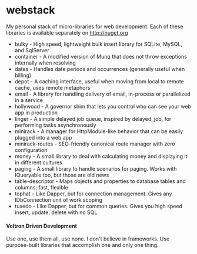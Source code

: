 webstack
========

My personal stack of micro-libraries for web development.
Each of these libraries is available separately on http://nuget.org

* bulky - High speed, lightweight bulk insert library for SQLite, MySQL, and SqlServer
* container - A modified version of Munq that does not throw exceptions internally when resolving
* dates - Handles date periods and occurrences (generally useful when billing)
* depot - A caching interface, useful when moving from local to remote cache, uses remote metaphors
* email - A library for handling delivery of email, in-process or parallelized in a service
* hollywood - A governor shim that lets you control who can see your web app in production
* linger - A simple delayed job queue, inspired by delayed_job, for performing tasks asynchronously
* minirack - A manager for HttpModule-like behavior that can be easily plugged into a web app
* minirack-routes - SEO-friendly canonical route manager with zero configuration
* money - A small library to deal with calculating money and displaying it in different cultures
* paging - A small library to handle scenarios for paging. Works with IQueryable too, but those are old news
* table-descriptor - Maps objects and properties to database tables and columns; fast, flexible
* tophat - Like Dapper, but for connection management. Gives any IDbConnection unit of work scoping
* tuxedo - Like Dapper, but for common queries. Gives you high speed insert, update, delete with no SQL


#### Voltron Driven Development
Use one, use them all, use none. I don't believe in frameworks. Use purpose-built libraries that 
accomplish one and only one thing.
